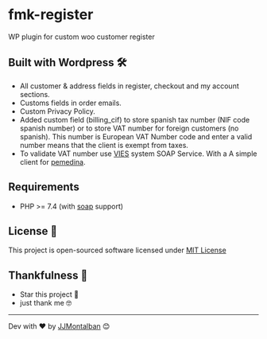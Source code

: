 # fmk-register

WP plugin for custom woo customer register


## Built with Wordpress 🛠️

- All customer & address fields in register, checkout and my account sections.
- Customs fields in order emails.
- Custom Privacy Policy.
- Added custom field (billing_cif) to store spanish tax number (NIF code spanish number) or to store VAT number for foreign customers (no spanish). This number is European VAT Number code and enter a valid number means that the client is exempt from taxes.
- To validate VAT number use [VIES](https://ec.europa.eu/taxation_customs/business/vat/eu-vat-rules-topic/vies-vat-information-exchange-system-enquiries_en) system SOAP Service. With a A simple client for [pemedina](https://github.com/pemedina/checkvat).


## Requirements

* PHP >= 7.4 (with [soap](http://se2.php.net/soap) support)


## License 📄

This project is open-sourced software licensed under [MIT License](https://opensource.org/licenses/MIT)


## Thankfulness 🎁

* Star this project 📢 
* just thank me 🤓

---
Dev with ❤️ by [JJMontalban](https://jjmontalban.github.io) 😊
